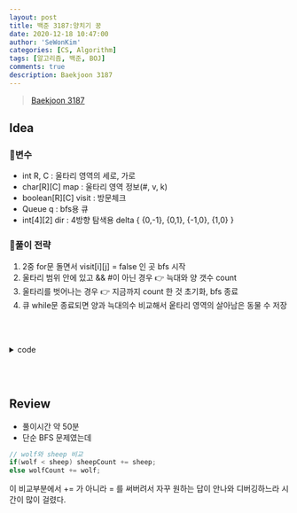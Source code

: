 ```yaml
---
layout: post
title: 백준 3187:양치기 꿍
date: 2020-12-18 10:47:00
author: 'SeWonKim'
categories: [CS, Algorithm]
tags: [알고리즘, 백준, BOJ]
comments: true
description: Baekjoon 3187
---
```


> [Baekjoon 3187](https://www.acmicpc.net/problem/3187)

## Idea

### 🥚변수

- int R, C : 울타리 영역의 세로, 가로
- char[R][C] map : 울타리 영역 정보(#, v, k)
- boolean[R][C] visit : 방문체크
- Queue<Point> q : bfs용 큐
- int[4][2] dir : 4방향 탐색용 delta { {0,-1}, {0,1}, {-1,0}, {1,0} }

### 🍳풀이 전략

1. 2중 for문 돌면서 visit[i][j] = false 인 곳 bfs 시작
2. 울타리 범위 안에 있고 && #이 아닌 경우 👉 늑대와 양 갯수 count
3. 울타리를 벗어나는 경우 👉 지금까지 count 한 것 초기화, bfs 종료
4. 큐 while문 종료되면 양과 늑대의수 비교해서 웉타리 영역의 살아남은 동물 수 저장

&nbsp;  
&nbsp;


<details>
<summary>code</summary>
<div markdown="1">

```java
import java.awt.Point;
import java.io.BufferedReader;
import java.io.InputStreamReader;
import java.util.LinkedList;
import java.util.Queue;
import java.util.StringTokenizer;

public class Main {

	static int R, C, wolfCount, sheepCount;
	static char[][] map;
	static int[][] dir = { {0,-1}, {0,1}, {-1,0}, {1,0} };
	public static void main(String[] args) throws Exception {
		BufferedReader br = new BufferedReader(new InputStreamReader(System.in));
		StringTokenizer st = new StringTokenizer(br.readLine(), " ");
		R = Integer.parseInt(st.nextToken());
		C = Integer.parseInt(st.nextToken());
		map = new char[R][C];
		for (int i = 0; i < R; i++) {
			String str = br.readLine();
			map[i] = str.toCharArray();
		}
		
		boolean[][] visit = new boolean[R][C];
		
		
		for (int i = 0; i < R; i++) {
			for (int j = 0; j < C; j++) {
				if(map[i][j] != '#' && !visit[i][j]) {
					bfs(i, j, visit);
				}
			}
		}
		
		System.out.println(sheepCount + " " + wolfCount);
	}
	
	private static void bfs(int r, int c, boolean[][] visit) {
		
		int wolf = 0;
		int sheep = 0;
		
		Queue<Point> q = new LinkedList<Point>();
		q.add(new Point(r, c));
		visit[r][c] = true;
		
		while(!q.isEmpty()) {
			Point now = q.poll();
			
			if(map[now.x][now.y] == 'v')	wolf++;
			if(map[now.x][now.y] == 'k')	sheep++;
			
			for (int k = 0; k < 4; k++) {
				int nr = now.x + dir[k][0];
				int nc = now.y + dir[k][1];
				
				if(nr<0 || nr>=R || nc<0 || nc>=C) return;

				if(map[nr][nc] != '#' && !visit[nr][nc]) {
					visit[nr][nc] = true;
					q.add(new Point(nr, nc));
				}				
			}
		}
		
		// wolf와 sheep 비교
		if(wolf < sheep) sheepCount += sheep;
		else wolfCount += wolf;
	}

}

```

</div>
</details>

&nbsp;  
&nbsp;

## Review

- 풀이시간 약 50분
- 단순 BFS 문제였는데 
  
```java
// wolf와 sheep 비교
if(wolf < sheep) sheepCount += sheep;
else wolfCount += wolf;
```

이 비교부분에서 += 가 아니라 = 를 써버려서 자꾸 원하는 답이 안나와 디버깅하느라 시간이 많이 걸렸다.

&nbsp;  
&nbsp;
